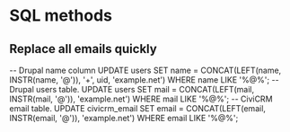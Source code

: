 # SQL methods

## Replace all emails quickly

-- Drupal name column
UPDATE users SET name = CONCAT(LEFT(name, INSTR(name, '@')), '+', uid, 'example.net') WHERE name LIKE '%@%';
-- Drupal users table.
UPDATE users SET mail = CONCAT(LEFT(mail, INSTR(mail, '@')), 'example.net') WHERE mail LIKE '%@%';
-- CiviCRM email table.
UPDATE civicrm_email SET email = CONCAT(LEFT(email, INSTR(email, '@')), 'example.net') WHERE email LIKE '%@%';

